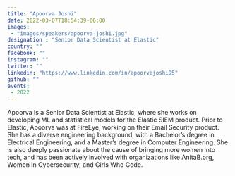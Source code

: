 ```yaml
---
title: "Apoorva Joshi"
date: 2022-03-07T18:54:39-06:00
images:
 - "images/speakers/apoorva-joshi.jpg"
designation : "Senior Data Scientist at Elastic"
country: ""
facebook: ""
instagram: ""
twitter: ""
linkedin: "https://www.linkedin.com/in/apoorvajoshi95"
github: ""
events:
 - 2022
---
```


Apoorva is a Senior Data Scientist at Elastic, where she works on developing ML and statistical models for the Elastic SIEM product. Prior to Elastic, Apoorva was at FireEye, working on their Email Security product. She has a diverse engineering background, with a Bachelor’s degree in Electrical Engineering, and a Master’s degree in Computer Engineering. She is also deeply passionate about the cause of bringing more women into tech, and has been actively involved with organizations like AnitaB.org, Women in Cybersecurity, and Girls Who Code.
